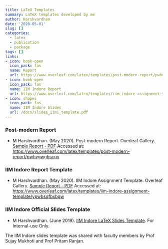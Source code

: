 ```yaml
---
title: LaTeX Templates
summary: LaTeX templates developed by me
author: Harshvardhan
date: '2020-05-01'
slug: []
categories:
  - latex
  - publication
  - package
tags: []
links:
- icon: book-open
  icon_pack: fas
  name: Report
  url: https://www.overleaf.com/latex/templates/post-modern-report/pwhvgwghscqv
- icon: book-open
  icon_pack: fas
  name: IIM Indore Report
  url: https://www.overleaf.com/latex/templates/iim-indore-assignment-template/ypwbsqfbxbgw
- icon: shapes
  icon_pack: fas
  name: IIM Indore Slides
  url: /docs/slides_iimi_template.pdf
---
```


### Post-modern Report

* M Harshvardhan. (May 2020). Post-modern Report. Overleaf Gallery. [Sample Report - PDF](docs/report_template.pdf) Accessed at: https://www.overleaf.com/latex/templates/post-modern-report/pwhvgwghscqv

### IIM Indore Report Template

* M Harshvardhan. (May 2020). IIM Indore Assignment Template. Overleaf Gallery. [Sample Report - PDF](docs/immi_report_template.pdf) Accessed at: https://www.overleaf.com/latex/templates/iim-indore-assignment-template/ypwbsqfbxbgw

### IIM Indore Official Slides Template

* M Harshvardhan. (June 2019). [IIM Indore LaTeX Slides Template](/docs/slides_iimi_template.pdf). For Internal-use Only.

The IIM Indore slides template was shared with faculty members by Prof Sujay Mukhoti and Prof Pritam Ranjan.
